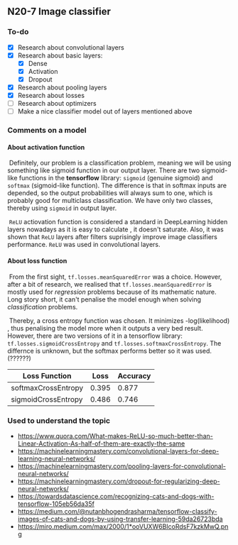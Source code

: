 ## N20-7 Image classifier

### To-do

- [x] Research about convolutional layers 
- [x] Research about basic layers:
  - [x] Dense
  - [x] Activation
  - [x] Dropout
- [x] Research about pooling layers
- [x] Research about losses
- [ ] Research about optimizers
- [ ] Make a nice classifier model out of layers mentioned above

### Comments on a model

#### About activation function

​	Definitely, our problem is a classification problem, meaning we will be using something like sigmoid function in our output layer. There are two sigmoid-like functions in the **tensorflow** library: `sigmoid` (genuine sigmoid) and `softmax` (sigmoid-like function). The difference is that in softmax inputs are depended, so the output probabilities will always sum to one, which is probably good for multiclass classification. We have only two classes, thereby using `sigmoid` in output layer.

​	`ReLU` actiovation function is considered a standard in DeepLearning hidden layers nowadays as it is easy to calculate , it doesn't saturate. Also, it was shown that `ReLU` layers after filters suprisingly improve image classifiers performance. `ReLU` was used in convolutional layers.

#### About loss function

​	From the first sight, `tf.losses.meanSquaredError` was a choice. However, after a bit of research, we realised that `tf.losses.meanSquaredError` is mostly used for *regression* problems because of its mathematic nature. Long story short, it can't penalise the model enough when solving *classification* problems.

​	Thereby, a cross entropy function was chosen. It minimizes -log(likelihood)​, thus penalising the model more when it outputs a very bed result. However, there are two versions of it in a tensorflow library: `tf.losses.sigmoidCrossEntropy` and `tf.losses.softmaxCrossEntropy`. The differnce is unknown, but the softmax performs better so it was used. (??????)

| Loss Function       | Loss  | Accuracy |
| ------------------- | ----- | -------- |
| softmaxCrossEntropy | 0.395 | 0.877    |
| sigmoidCrossEntropy | 0.486 | 0.746    |

### Used to understand the topic

- https://www.quora.com/What-makes-ReLU-so-much-better-than-Linear-Activation-As-half-of-them-are-exactly-the-same
- https://machinelearningmastery.com/convolutional-layers-for-deep-learning-neural-networks/
- https://machinelearningmastery.com/pooling-layers-for-convolutional-neural-networks/
- https://machinelearningmastery.com/dropout-for-regularizing-deep-neural-networks/
- https://towardsdatascience.com/recognizing-cats-and-dogs-with-tensorflow-105eb56da35f
- https://medium.com/@nutanbhogendrasharma/tensorflow-classify-images-of-cats-and-dogs-by-using-transfer-learning-59da26723bda
- https://miro.medium.com/max/2000/1*ooVUXW6BIcoRdsF7kzkMwQ.png
